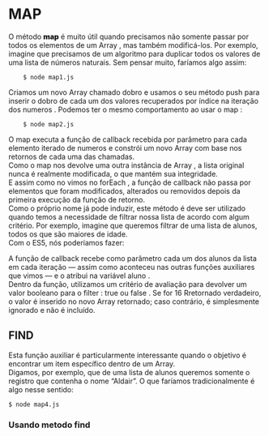 # MAP 

<p>
    O método <span style='font-weight: 900;'>map</span> é muito útil quando precisamos não somente
    passar por todos os elementos de um Array , mas também
    modificá-los. Por exemplo, imagine que precisamos de um
    algoritmo para duplicar todos os valores de uma lista de números
    naturais. Sem pensar muito, faríamos algo assim:
</p>

```
    $ node map1.js
```

<p>
    Criamos um novo Array chamado dobro e usamos o seu
    método push para inserir o dobro de cada um dos valores
    recuperados por índice na iteração dos numeros . Podemos ter o
    mesmo comportamento ao usar o map :
<p>

```
    $ node map2.js
```

<p>
    O map executa a função de callback recebida por parâmetro
    para cada elemento iterado de numeros e constrói um novo
    Array com base nos retornos de cada uma das chamadas. </br>Como o
    map nos devolve uma outra instância de Array , a lista original
    nunca é realmente modificada, o que mantém sua integridade.</br>
    E assim como no vimos no forEach , a função de callback
    não passa por elementos que foram modificados, alterados ou
    removidos depois da primeira execução da função de retorno.</br>
    Como o próprio nome já pode induzir, este método é deve ser
    utilizado quando temos a necessidade de filtrar nossa lista de acordo
    com algum critério. Por exemplo, imagine que queremos filtrar de
    uma lista de alunos, todos os que são maiores de idade.</br>Com o ES5,
    nós poderíamos fazer:
</p>

<p>
    A função de callback recebe como parâmetro cada um dos
    alunos da lista em cada iteração — assim como aconteceu nas outras
    funções auxiliares que vimos — e o atribui na variável aluno .</br>
    Dentro da função, utilizamos um critério de avaliação para devolver
    um valor booleano para o filter : true ou false . Se for
    16
    Rretornado verdadeiro, o valor é inserido no novo Array retornado;
    caso contrário, é simplesmente ignorado e não é incluído.
<p>

## FIND

<p>
    Esta função auxiliar é particularmente interessante quando o
    objetivo é encontrar um item específico dentro de um Array.</br>
    Digamos, por exemplo, que de uma lista de alunos queremos
    somente o registro que contenha o nome “Aldair”. O que faríamos
    tradicionalmente é algo nesse sentido:
</p>

```
$ node map4.js
```

### Usando metodo find